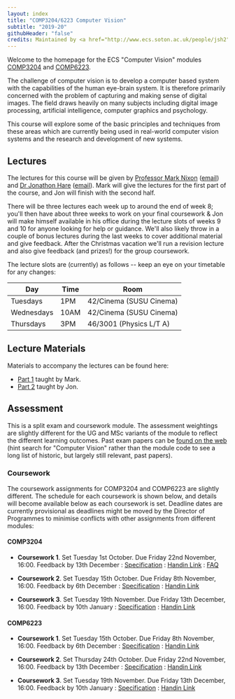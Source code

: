 ```yaml
---
layout: index
title: "COMP3204/6223 Computer Vision"
subtitle: "2019-20"
githubHeader: "false"
credits: Maintained by <a href="http://www.ecs.soton.ac.uk/people/jsh2">Dr Jonathon Hare</a> and <a href="http://www.ecs.soton.ac.uk/people/msn">Professor Mark Nixon</a>.
---
```


Welcome to the homepage for the ECS "Computer Vision" modules [COMP3204](https://secure.ecs.soton.ac.uk/module/COMP3204) and [COMP6223](https://secure.ecs.soton.ac.uk/module/COMP6223).

The challenge of computer vision is to develop a computer based system with the capabilities of the human eye-brain system. It is therefore primarily concerned with the problem of capturing and making sense of digital images. The field draws heavily on many subjects including digital image processing, artificial intelligence, computer graphics and psychology.

This course will explore some of the basic principles and techniques from these areas which are currently being used in real-world computer vision systems and the research and development of new systems.

## Lectures
The lectures for this course will be given by [Professor Mark Nixon](http://www.ecs.soton.ac.uk/people/msn) ([email](mailto:msn@ecs.soton.ac.uk)) and <a href="http://www.ecs.soton.ac.uk/people/jsh2">Dr Jonathon Hare</a> ([email](mailto:jsh2@ecs.soton.ac.uk)). Mark will give the lectures for the first part of the course, and Jon will finish with the second half. 

There will be three lectures each week up to around the end of week 8; you'll then have about three weeks to work on your final coursework & Jon will make himself available in his office during the lecture slots of weeks 9 and 10 for anyone looking for help or guidance. We'll also likely throw in a couple of bonus lectures during the last weeks to cover additional material and give feedback. After the Christmas vacation we'll run a revision lecture and also give feedback (and prizes!) for the group coursework. 

The lecture slots are (currently) as follows -- keep an eye on your timetable for any changes:

Day       | Time | Room   
----------|------|-----------------------
Tuesdays  | 1PM  | 42/Cinema (SUSU Cinema)
Wednesdays| 10AM | 42/Cinema (SUSU Cinema)
Thursdays | 3PM  | 46/3001 (Physics L/T A)

## Lecture Materials
Materials to accompany the lectures can be found here:

* [Part 1](part1.html) taught by Mark.
* [Part 2](part2.html) taught by Jon.

## Assessment
This is a split exam and coursework module. The assessment weightings are slightly different for the UG and MSc variants of the module to reflect the different learning outcomes. Past exam papers can be [found on the web](https://www.adminservices.soton.ac.uk/adminweb/jsp/pastPapers/pastPapers.jsp) (hint search for "Computer Vision" rather than the module code to see a long list of historic, but largely still relevant, past papers).

### Coursework
The coursework assignments for COMP3204 and COMP6223 are slightly different. The schedule for each coursework is shown below, and details will become available below as each coursework is set. Deadline dates are currently provisional as deadlines might be moved by the Director of Programmes to minimise conflicts with other assignments from different modules:
 
#### COMP3204

* **Coursework 1**. Set Tuesday 1st October. Due Friday 22nd November, 16:00. Feedback by 13th December : [Specification](cw/coursework1.html) : [Handin Link](https://handin.ecs.soton.ac.uk/handin/1920/COMP3204/2/) : [FAQ](cw/coursework1-faq.html)

* **Coursework 2**. Set Tuesday 15th October. Due Friday 8th November, 16:00. Feedback by 6th December : [Specification](cw/coursework2.html) : [Handin Link](https://handin.ecs.soton.ac.uk/handin/1920/COMP3204/1/)

* **Coursework 3**. Set Tuesday 19th November. Due Friday 13th December, 16:00. Feedback by 10th January : [Specification](cw/coursework3.html) : [Handin Link](https://handin.ecs.soton.ac.uk/handin/1920/COMP3204/3/)

#### COMP6223

* **Coursework 1**. Set Tuesday 15th October. Due Friday 8th November, 16:00. Feedback by 6th December : [Specification](cw/c6223_coursework1.html) : [Handin Link](https://handin.ecs.soton.ac.uk/handin/1920/COMP6223/1/)

* **Coursework 2**. Set Thursday 24th October. Due Friday 22nd November, 16:00. Feedback by 13th December : [Specification](cw/c6223_coursework2.html) : [Handin Link](https://handin.ecs.soton.ac.uk/handin/1920/COMP6223/2/) 

* **Coursework 3**. Set Tuesday 19th November. Due Friday 13th December, 16:00. Feedback by 10th January : [Specification](cw/c6223_coursework3.html) : [Handin Link](https://handin.ecs.soton.ac.uk/handin/1920/COMP6223/3/)
